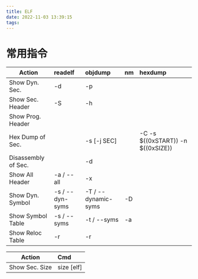 ```yaml
---
title: ELF
date: 2022-11-03 13:39:15
tags:
---
```


# 常用指令 #

| Action              | readelf         | objdump             | nm | hexdump 
|---------------------|:----------------|:--------------------|:---|:-------
| Show Dyn. Sec.      | -d              | -p                  |    |
| Show Sec. Header    | -S              | -h                  |    |
| Show Prog. Header   |                 |                     |    |
| Hex Dump of Sec.    |                 | -s [-j SEC]         |    | -C -s $((0xSTART)) -n $((0xSIZE))
| Disassembly of Sec. |                 | -d                  |    |
| Show All Header     | -a / --all      | -x                  |    |
| Show Dyn. Symbol    | -s / --dyn-syms | -T / --dynamic-syms | -D |
| Show Symbol Table   | -s / --syms     | -t / --syms         | -a |
| Show Reloc Table    | -r              | -r                  |    |


| Action              | Cmd
|---------------------|:----------------
| Show Sec. Size      | size [elf]
